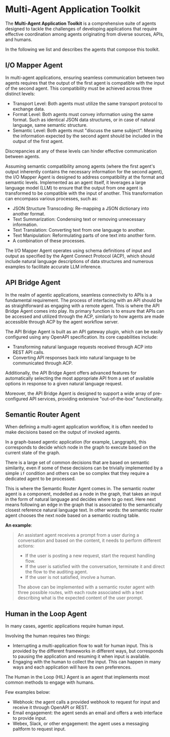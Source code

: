 # Multi-Agent Application Toolkit

The **Multi-Agent Application Toolkit** is a comprehensive suite of agents designed to tackle the challenges of developing applications that require effective coordination among agents originating from diverse sources, APIs, and humans.

In the following we list and describes the agents that compose this toolkit.

## I/O Mapper Agent

In multi-agent applications, ensuring seamless communication between two agents requires that the output of the first agent is compatible with the input of the second agent. This compatibility must be achieved across three distinct levels:

* Transport Level: Both agents must utilize the same transport protocol to exchange data.
* Format Level: Both agents must convey information using the same format. Such as identical JSON data structures, or in case of natural language, same semantic structure.
* Semantic Level: Both agents must "discuss the same subject". Meaning the information expected by the second agent should be included in the output of the first agent.

Discrepancies at any of these levels can hinder effective communication between agents.

Assuming semantic compatibility among agents (where the first agent's output inherently contains the necessary information for the second agent), the I/O Mapper Agent is designed to address compatibility at the format and semantic levels. Implemented as an agent itself, it leverages a large language model (LLM) to ensure that the output from one agent is transformed to be compatible with the input of another. This transformation can encompass various processes, such as:

* JSON Structure Transcoding: Re-mapping a JSON dictionary into another format.
* Text Summarization: Condensing text or removing unnecessary information.
* Text Translation: Converting text from one language to another.
* Text Manipulation: Reformulating parts of one text into another form.
* A combination of these processes.

The I/O Mapper Agent operates using schema definitions of input and output as specified by the Agent Connect Protocol (ACP), which should include natural language descriptions of data structures and numerous examples to facilitate accurate LLM inference.

## API Bridge Agent

In the realm of agentic applications, seamless connectivity to APIs is a fundamental requirement. The process of interfacing with an API should be as straightforward as engaging with a remote agent. This is where the API Bridge Agent comes into play. Its primary function is to ensure that APIs can be accessed and utilized through the ACP, similarly to how agents are made accessible through ACP by the agent workflow server.

The API Bridge Agent is built as an API gateway plugin, which can be easily configured using any OpenAPI specification. Its core capabilities include:

* Transforming natural language requests received through ACP into REST API calls.
* Converting API responses back into natural language to be communicated through ACP.

Additionally, the API Bridge Agent offers advanced features for automatically selecting the most appropriate API from a set of available options in response to a given natural language request.

Moreover, the API Bridge Agent is designed to support a wide array of pre-configured API services, providing extensive "out-of-the-box" functionality.

## Semantic Router Agent

When defining a multi-agent application workflow, it is often needed to make decisions based on the output of invoked agents.

In a graph-based agentic application (for example, Langgraph), this corresponds to decide which node in the graph to execute based on the current state of the graph.  

There is a large set of common decisions that are based on semantic similarity, even if some of these decisions can be trivially implemented by a simple `if` condition and others can be so complex that they require a dedicated agent to be processed.

This is where the Semantic Router Agent comes in. The semantic router agent is a component, modelled as a node in the graph, that takes an input in the form of natural language and decides where to go next.  Here next means following an edge in the graph that is associated to the semantically closest reference natural language text. In other words: the semantic router agent chooses the next node based on a semantic routing table.  

**An example**:

> An assistant agent receives a prompt from a user during a conversation and based on the content, it needs to perform different actions:
> - If the user is posting a new request, start the request handling flow.
> - If the user is satisfied with the conversation, terminate it and direct the flow to the auditing agent.
> - If the user is not satisfied, involve a human.
>
> The above can be implemented with a semantic router agent with three possible routes, with each route associated with a text describing what is the expected content of the user prompt.

## Human in the Loop Agent

In many cases, agentic applications require human input.  

Involving the human requires two things:

* Interrupting a multi-application flow to wait for human input. This is provided by the different frameworks in different ways, but corresponds to pausing the application and resuming it when input is available.
* Engaging with the human to collect the input. This can happen in many ways and each application will have its own preferences.

The Human in the Loop (HIL) Agent is an agent that implements most common methods to engage with humans.

Few examples below:

* Webhook: the agent calls a provided webhook to request for input and receive it through OpenAPI or REST.
* Email engagement: the agent sends an email and offers a web interface to provide input.
* Webex, Slack, or other engagement: the agent uses a messaging paltform to request input. 
